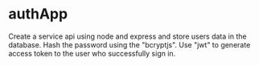 # authApp
Create a service api using node and express and store  users data in the database. Hash the password using the "bcryptjs". Use "jwt" to generate access token to the user who successfully sign in.
